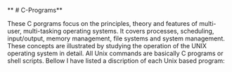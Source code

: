 ** # C-Programs**

These C porgrams focus on the principles, theory and features of multi-user, multi-tasking operating systems. It covers processes, scheduling, input/output, memory management, file systems and system management. These concepts are illustrated by studying the operation of the UNIX operating system in detail. All Unix commands are basically C programs or shell scripts. Bellow I have listed a discription of each Unix based program:


